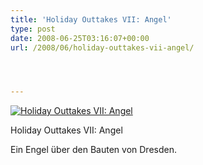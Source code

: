 ```yaml
---
title: 'Holiday Outtakes VII: Angel'
type: post
date: 2008-06-25T03:16:07+00:00
url: /2008/06/holiday-outtakes-vii-angel/




---
```

<div class="flickr">
  <a href="http://www.flickr.com/photos/schreibblogade/2611155166/" title="Holiday Outtakes VII: Angel"><img src="//farm4.static.flickr.com/3286/2611155166_000e0d094a.jpg" alt="Holiday Outtakes VII: Angel" /></a></p>

  <p>
    Holiday Outtakes <span class="caps">VII</span>: Angel
  </p>
</div>

Ein Engel über den Bauten von Dresden.
